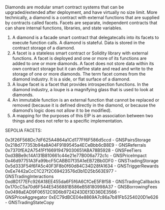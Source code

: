  Diamonds are modular smart contract systems that can be upgraded/extended after deployment, and have virtually no size limit. More technically, a diamond is a contract with external functions that are supplied by contracts called facets. Facets are separate, independent contracts that can share internal functions, libraries, and state variables.

1. A diamond is a facade smart contract that delegatecalls into its facets to execute function calls. A diamond is stateful. Data is stored in the contract storage of a diamond.
2. A facet is a stateless smart contract or Solidity library with external functions. A facet is deployed and one or more of its functions are added to one or more diamonds. A facet does not store data within its own contract storage but it can define state and read and write to the storage of one or more diamonds. The term facet comes from the diamond industry. It is a side, or flat surface of a diamond.
3. A loupe facet is a facet that provides introspection functions. In the diamond industry, a loupe is a magnifying glass that is used to look at diamonds.
4. An immutable function is an external function that cannot be replaced or removed (because it is defined directly in the diamond, or because the diamond’s logic does not allow it to be modified).
5. A mapping for the purposes of this EIP is an association between two things and does not refer to a specific implementation.


SEPOLIA FACETS: 

0x3f26F568Dc7dF625A4864a1Cd177Ff6F586d5ccd - GNSPairsStorage
0x218d777353b94a8A04F9189545a4ECeBbb6cB8E9 - GNSReferrals
0x7370fEA2A7541Ff166919479030651ABA78B5928 - GNSFeeTiers
0xd3BBe9c14A131B810661c44e21e77B006a772c1c - GNSPriceImpact
0x46d97751A3Fa99bcF5CABB07f35A1eEB72Bb0DF0 - GNSTradingStorage
0x5d333F54f6FA5c40F3F8b0f60d84C34D28fA1634 - GNSTriggerRewards
0xEe7442aCcC1C27f2C69423576d3b1D25b563E977 - GNSTradingInteractions
0xd8D177EFc926A18EE455da6F5f6A6CfCeE5F8f58 - GNSTradingCallbacks
0x170cC5a70d6F544E5456881B586eB58180998A37 - GNSBorrowingFees
0x0498aEAD9F06512C9D6b9724243DEf3D36DE3566 - GNSPriceAggregator
0xEC79dBCE04e8869A7c86a7b81Fb5254020D1e626 - GNSTradingStateCopy
